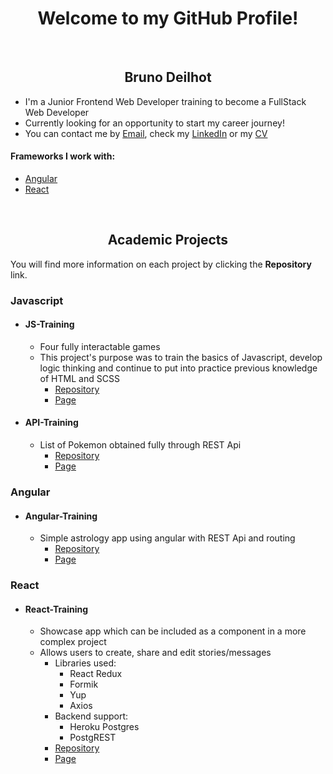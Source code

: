 <h1 align="center">Welcome to my GitHub Profile!</h1>
<br>
<h2 align="center">Bruno Deilhot</h2>

- I'm a Junior Frontend Web Developer training to become a FullStack Web Developer
- Currently looking for an opportunity to start my career journey!
- You can contact me by <a href="mailto:brunodeilhot@outlook.com" target="_blank">Email</a>, check my <a href="https://www.linkedin.com/in/brunodeilhot/" target="_blank">LinkedIn</a> or my <a href="https://github.com/brunodeilhot/brunodeilhot/blob/main/BrunoCV-EN.pdf" target="_blank">CV</a>

#### Frameworks I work with:
   - [Angular](https://github.com/brunodeilhot#angular)
   - [React](https://github.com/brunodeilhot#react)

<br>
<h2 align="center">Academic Projects</h2>
You will find more information on each project by clicking the <b>Repository</b> link.

### Javascript

- #### JS-Training
  - Four fully interactable games
  - This project's purpose was to train the basics of Javascript, develop logic thinking and continue to put into practice previous knowledge of HTML and SCSS
    - [Repository](https://github.com/brunodeilhot/JS-training#readme)
    - [Page](https://brunodeilhot.github.io/JS-training/index.html)

- #### API-Training
  - List of Pokemon obtained fully through REST Api
    - [Repository](https://github.com/brunodeilhot/API-training#readme)
    - [Page](https://brunodeilhot.github.io/API-training/)

### Angular

- #### Angular-Training
  - Simple astrology app using angular with REST Api and routing
    - [Repository](https://github.com/brunodeilhot/Astrology#readme)
    - [Page](https://brunodeilhot.github.io/Astrology/)

### React

- #### React-Training
  - Showcase app which can be included as a component in a more complex project
  - Allows users to create, share and edit stories/messages
    - Libraries used:
      - React Redux
      - Formik
      - Yup
      - Axios
    - Backend support:
      - Heroku Postgres
      - PostgREST
    - [Repository](https://github.com/brunodeilhot/react-training#readme)
    - [Page](https://brunodeilhot.github.io/react-training/)
